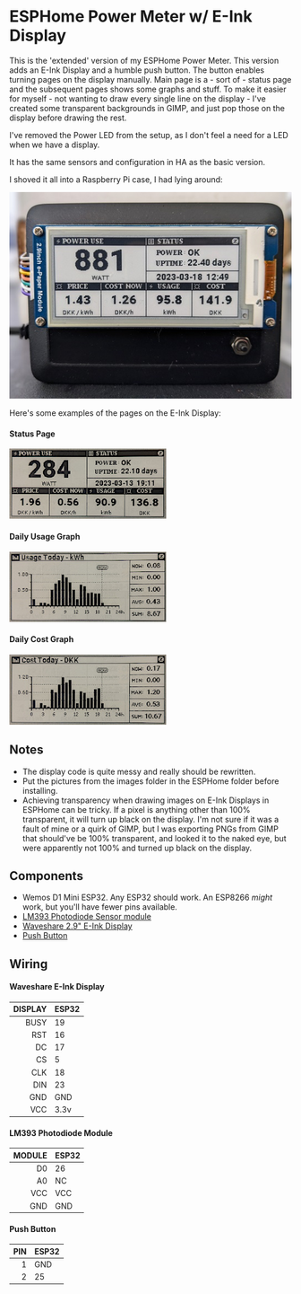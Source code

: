 ESPHome Power Meter w/ E-Ink Display
====================================

This is the 'extended' version of my ESPHome Power Meter. This version adds an E-Ink Display and a humble push button. The button enables turning pages on the display manually. Main page is a - sort of - status page and the subsequent pages shows some graphs and stuff.  To make it easier for myself - not wanting to draw every single line on the display - I've created some transparent backgrounds in GIMP, and just pop those on the display before drawing the rest.

I've removed the Power LED from the setup, as I don't feel a need for a LED when we have a display.

It has the same sensors and configuration in HA as the basic version.

I shoved it all into a Raspberry Pi case, I had lying around:

![pm_box](./assets/power-meter-box.jpg)

Here's some examples of the pages on the E-Ink Display:

#### Status Page ####
![pm_page_1](./assets/pm-page-1.jpg)
#### Daily Usage Graph ####
![pm_page_2](./assets/pm-page-2.jpg)
#### Daily Cost Graph ####
![pm_page_3](./assets/pm-page-3.jpg)



## Notes
* The display code is quite messy and really should be rewritten.
* Put the pictures from the images folder in the ESPHome folder before installing.
* Achieving transparency when drawing images on E-Ink Displays in ESPHome can be tricky. If a pixel is anything other than 100% transparent, it will turn up black on the display. I'm not sure if it was a fault of mine or a quirk of GIMP, but I was exporting PNGs from GIMP that should've be 100% transparent, and looked it to the naked eye, but were apparently not 100% and turned up black on the display.

Components
-----------

* Wemos D1 Mini ESP32. Any ESP32 should work. An ESP8266 *might* work, but you'll have fewer pins available.
* [LM393 Photodiode Sensor module](https://www.mysensors.org/build/light-lm393)
* [Waveshare 2.9" E-Ink Display](https://www.waveshare.com/2.9inch-e-paper-module.htm)
* [Push Button](https://www.switchelectronics.co.uk/black-microminiature-5mm-momentary-off-on-push-button-spst-0-5a)

Wiring
-------

#### Waveshare E-Ink Display ####
| DISPLAY | ESP32 |
|--------:|-------|
|   BUSY  |   19  |
|    RST  |   16  |
|    DC   |   17  |
|    CS   |    5  |
|   CLK   |   18  |
|   DIN   |   23  |
|   GND   |  GND  |
|   VCC   |  3.3v |

#### LM393 Photodiode Module ####
| MODULE | ESP32 |
|-------:|-------|
|    D0  |   26  |
|    A0  |   NC  |
|   VCC  |  VCC  |
|   GND  |  GND  |

#### Push Button ####
|  PIN | ESP32 |
|-----:|-------|
|   1  |  GND  |
|   2  |   25  |

